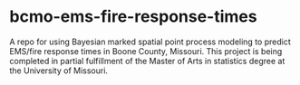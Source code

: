# bcmo-ems-fire-response-times
A repo for using Bayesian marked spatial point process modeling to predict EMS/fire response times in Boone County, Missouri. This project is being completed in partial fulfillment of the Master of Arts in statistics degree at the University of Missouri. 
